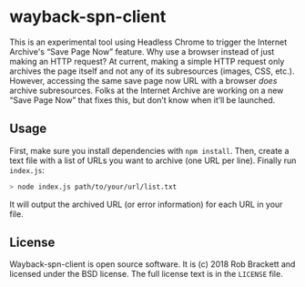 # wayback-spn-client

This is an experimental tool using Headless Chrome to trigger the Internet Archive's “Save Page Now” feature. Why use a browser instead of just making an HTTP request? At current, making a simple HTTP request only archives the page itself and not any of its subresources (images, CSS, etc.). However, accessing the same save page now URL with a browser *does* archive subresources. Folks at the Internet Archive are working on a new “Save Page Now” that fixes this, but don’t know when it’ll be launched.


## Usage

First, make sure you install dependencies with `npm install`. Then, create a text file with a list of URLs you want to archive (one URL per line). Finally run `index.js`:

```sh
> node index.js path/to/your/url/list.txt
```

It will output the archived URL (or error information) for each URL in your file.


## License

Wayback-spn-client is open source software. It is (c) 2018 Rob Brackett and licensed under the BSD license. The full license text is in the `LICENSE` file.
